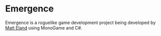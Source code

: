 # Emergence

Emergence is a roguelike game development project being developed by [Matt Eland](https://MattEland.dev) using MonoGame and C#.
